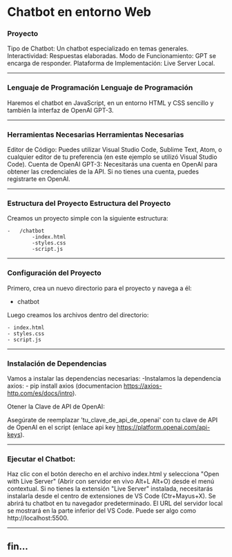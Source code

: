 # Chatbot en entorno Web
###   Proyecto
Tipo de Chatbot: Un chatbot especializado en temas generales.
Interactividad: Respuestas elaboradas.
Modo de Funcionamiento: GPT se encarga de responder.
Plataforma de Implementación: Live Server Local.

------------


###  Lenguaje de Programación  Lenguaje de Programación
Haremos el chatbot en JavaScript, en un entorno HTML y CSS sencillo y también la interfaz de OpenAI GPT-3.

------------


###  Herramientas Necesarias  Herramientas Necesarias
Editor de Código: Puedes utilizar Visual Studio Code, Sublime Text, Atom, o cualquier editor de tu preferencia (en este ejemplo se utilizó Visual Studio Code).
Cuenta de OpenAI GPT-3: Necesitarás una cuenta en OpenAI para obtener las credenciales de la API. Si no tienes una cuenta, puedes registrarte en OpenAI.

------------


###  Estructura del Proyecto  Estructura del Proyecto
Creamos un proyecto simple con la siguiente estructura:

	- 	/chatbot
			-index.html
 			-styles.css
	 		-script.js
	

------------


### Configuración del Proyecto

Primero, crea un nuevo directorio para el proyecto y navega a él:

-	chatbot

Luego creamos los archivos dentro del directorio:

	- index.html
	- styles.css
	- script.js

------------


### 	Instalación de Dependencias
Vamos a instalar las dependencias necesarias:
   -Instalamos la dependencia axios:
		- pip install axios (documentacion https://axios-http.com/es/docs/intro).

 Otener la Clave de API de OpenAI:
 
Asegúrate de reemplazar 'tu_clave_de_api_de_openai' con tu clave de API de OpenAI en el script (enlace api key https://platform.openai.com/api-keys).

------------


###   Ejecutar el Chatbot:
Haz clic con el botón derecho en el archivo index.html y selecciona "Open with Live Server" (Abrir con servidor en vivo Alt+L Alt+O) desde el menú contextual.
Si no tienes la extensión "Live Server" instalada, necesitarás instalarla desde el centro de extensiones de VS Code (Ctr+Mayus+X).
Se abrirá tu chatbot en tu navegador predeterminado.
El URL del servidor local se mostrará en la parte inferior del VS Code. Puede ser algo como http://localhost:5500.

------------

## fin...
